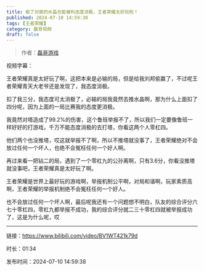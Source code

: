 ```yaml
---
title: 偷了对面的水晶也能被判态度消极，王者荣耀太好玩啦！
published: 2024-07-10 14:59:38
tags: [王者荣耀]
category: 磊哥视频
draft: false
---
```



> 作者：[磊哥游戏](https://space.bilibili.com/268941858?spm_id_from=333.788.upinfo.head.click)

视频字幕：

王者荣耀真是太好玩了啊，这把本来是必输的局，但是给我刘邦偷赢了，不过呢王者荣耀青天大老爷还是发现了，我态度消极。

扣了我三分，我态度可太消极了，必输的局我竟然去推水晶啊，那为什么上面扣了四分呢，因为上面的一局比赛我的态度更消极。

我竟然对塔造成了99.2%的伤害，这个鲁班举报不了，所以我们一定要像鲁班一样好好的打游戏，千万不能态度消极的去打塔，你看这两个人零杠四。

他们两个也没推塔，哎这就举报不了啊，所以不推塔就没事了，王者荣耀绝对不会放过任何一个坏人，也绝不会冤枉任何一个好人啊。

再过来看一把钻二的局，遇到了一个零杠九的公孙离啊，只有3.6分，你看没推塔就没事吧，王者荣耀真是太好玩了啊。

王者荣耀是世界上最好玩的游戏啊，举报机制公平啊，对局和谐啊，玩家素质高啊，王者荣耀的举报机制绝不会冤枉任何一个好人。

也不会放过任何一个坏人啊，最后呢我还有一个问题想不明白，队友的综合评分六七十零杠四，零杠九都举报不成功，我的综合评分就二三十零杠四就被举报成功了，这是为什么呢，哎

---

链接：https://www.bilibili.com/video/BV1WT421k79d

时长：01:34

发布时间：2024-07-10 14:59:38
